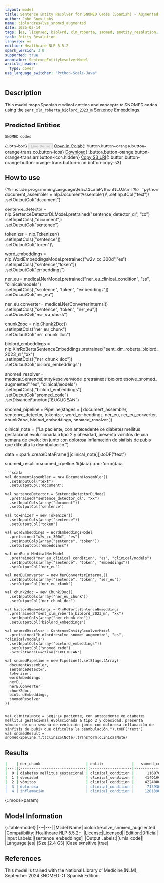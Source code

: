 ```yaml
---
layout: model
title: Sentence Entity Resolver for SNOMED Codes (Spanish) - Augmented (sent_xlm_roberta_biolord_2023_m embeddings)
author: John Snow Labs
name: biolordresolve_snomed_augmented
date: 2025-02-14
tags: [es, licensed, biolord, xlm_roberta, snomed, enetity_resolution, clinical]
task: Entity Resolution
language: es
edition: Healthcare NLP 5.5.2
spark_version: 3.0
supported: true
annotator: SentenceEntityResolverModel
article_header:
  type: cover
use_language_switcher: "Python-Scala-Java"
---
```


## Description

This model maps Spanish medical entities and concepts to SNOMED codes using the `sent_xlm_roberta_biolord_2023_m` Sentence Embeddings.

## Predicted Entities

`SNOMED codes`

{:.btn-box}
<button class="button button-orange" disabled>Live Demo</button>
[Open in Colab](https://colab.research.google.com/github/JohnSnowLabs/spark-nlp-workshop/blob/master/tutorials/Certification_Trainings/Healthcare/3.Clinical_Entity_Resolvers.ipynb){:.button.button-orange.button-orange-trans.co.button-icon}
[Download](https://s3.amazonaws.com/auxdata.johnsnowlabs.com/clinical/models/biolordresolve_snomed_augmented_es_5.5.2_3.0_1739549427571.zip){:.button.button-orange.button-orange-trans.arr.button-icon.hidden}
[Copy S3 URI](s3://auxdata.johnsnowlabs.com/clinical/models/biolordresolve_snomed_augmented_es_5.5.2_3.0_1739549427571.zip){:.button.button-orange.button-orange-trans.button-icon.button-copy-s3}

## How to use



<div class="tabs-box" markdown="1">
{% include programmingLanguageSelectScalaPythonNLU.html %}
```python
document_assembler = nlp.DocumentAssembler()\
  .setInputCol("text")\
  .setOutputCol("document")

sentence_detector = nlp.SentenceDetectorDLModel.pretrained("sentence_detector_dl", "xx")\
  .setInputCols(["document"])\
  .setOutputCol("sentence")

tokenizer = nlp.Tokenizer()\
  .setInputCols(["sentence"])\
  .setOutputCol("token")\

word_embeddings = nlp.WordEmbeddingsModel.pretrained("w2v_cc_300d","es")\
	  .setInputCols(["sentence","token"])\
	  .setOutputCol("embeddings")

ner_eu = medical.NerModel.pretrained("ner_eu_clinical_condition", "es", "clinical/models") \
  .setInputCols(["sentence", "token", "embeddings"]) \
  .setOutputCol("ner_eu")

ner_eu_converter = medical.NerConverterInternal() \
  .setInputCols(["sentence", "token", "ner_eu"]) \
  .setOutputCol("ner_eu_chunk")

chunk2doc = nlp.Chunk2Doc()\
  .setInputCols("ner_eu_chunk")\
  .setOutputCol("ner_chunk_doc")

biolord_embeddings = nlp.XlmRoBertaSentenceEmbeddings.pretrained("sent_xlm_roberta_biolord_2023_m","xx")\
    .setInputCols(["ner_chunk_doc"])\
    .setOutputCol("biolord_embeddings")

snomed_resolver = medical.SentenceEntityResolverModel.pretrained("biolordresolve_snomed_augmented","es", "clinical/models") \
      .setInputCols(["biolord_embeddings"]) \
      .setOutputCol("snomed_code")\
      .setDistanceFunction("EUCLIDEAN")

snomed_pipeline = Pipeline(stages = [
    document_assembler,
    sentence_detector,
    tokenizer,
    word_embeddings,
    ner_eu,
    ner_eu_converter,
    chunk2doc,
    biolord_embeddings,
    snomed_resolver
])


clinical_note = ("La paciente, con antecedente de diabetes mellitus gestacional evolucionada a tipo 2 y obesidad, presenta vómitos de una semana de evolución junto con dolorosa inflamación de sínfisis de pubis que dificulta la deambulación.")

data = spark.createDataFrame([[clinical_note]]).toDF("text")

snomed_result = snomed_pipeline.fit(data).transform(data)
```
```scala
val documentAssembler = new DocumentAssembler()
  .setInputCol("text")
  .setOutputCol("document")

val sentenceDetector = SentenceDetectorDLModel
  .pretrained("sentence_detector_dl", "xx")
  .setInputCols(Array("document"))
  .setOutputCol("sentence")

val tokenizer = new Tokenizer()
  .setInputCols(Array("sentence"))
  .setOutputCol("token")

val wordEmbeddings = WordEmbeddingsModel
  .pretrained("w2v_cc_300d", "es")
  .setInputCols(Array("sentence", "token"))
  .setOutputCol("embeddings")

val nerEu = MedicalNerModel
  .pretrained("ner_eu_clinical_condition", "es", "clinical/models")
  .setInputCols(Array("sentence", "token", "embeddings"))
  .setOutputCol("ner_eu")

val nerEuConverter = new NerConverterInternal()
  .setInputCols(Array("sentence", "token", "ner_eu"))
  .setOutputCol("ner_eu_chunk")

val chunk2doc = new Chunk2Doc()
  .setInputCols(Array("ner_eu_chunk"))
  .setOutputCol("ner_chunk_doc")

val biolordEmbeddings = XlmRoBertaSentenceEmbeddings
  .pretrained("sent_xlm_roberta_biolord_2023_m", "xx")
  .setInputCols(Array("ner_chunk_doc"))
  .setOutputCol("biolord_embeddings")

val snomedResolver = SentenceEntityResolverModel
  .pretrained("biolordresolve_snomed_augmented", "es", "clinical/models")
  .setInputCols(Array("biolord_embeddings"))
  .setOutputCol("snomed_code")
  .setDistanceFunction("EUCLIDEAN")

val snomedPipeline = new Pipeline().setStages(Array(
  documentAssembler,
  sentenceDetector,
  tokenizer,
  wordEmbeddings,
  nerEu,
  nerEuConverter,
  chunk2doc,
  biolordEmbeddings,
  snomedResolver
))


val clinicalNote = Seq("La paciente, con antecedente de diabetes mellitus gestacional evolucionada a tipo 2 y obesidad, presenta vómitos de una semana de evolución junto con dolorosa inflamación de sínfisis de pubis que dificulta la deambulación.").toDF("text")
val snomedResult = snomedPipeline.fit(clinicalNote).transform(clinicalNote)

```
</div>

## Results

```bash
|    | ner_chunk                     | entity             |   snomed_code | resolutions                                                   | all_codes                                                                             | all_resolutions                                                                                                                                                                  |
|---:|:------------------------------|:-------------------|--------------:|:--------------------------------------------------------------|:--------------------------------------------------------------------------------------|:---------------------------------------------------------------------------------------------------------------------------------------------------------------------------------|
|  0 | diabetes mellitus gestacional | clinical_condition |      11687002 | diabetes mellitus gestacional [diabetes mellitus gestacional] | ['11687002', '40801000119106', '16896421000119107', '721151003', '10753491000119101...| ['diabetes mellitus gestacional [diabetes mellitus gestacional]', 'diabetes mellitus gestacional que complica el embarazo [diabetes mellitus gestacional que complica el embar...|
|  1 | obesidad                      | clinical_condition |     414916001 | obesidad [obesidad]                                           | ['414916001', '414915002', '271590003', '414919008', '363247006', '238136002', '238...| ['obesidad [obesidad]', 'obeso [obeso]', 'constitución obesa [constitución obesa]', 'obesidad según factores contribuyentes [obesidad según factores contribuyentes]', 'enferm...|
|  2 | vómitos                       | clinical_condition |     422400008 | vómitos [vómitos]                                             | ['422400008', '249497008', '23971007', '16932000', '8579004', '300359004', '4225870...| ['vómitos [vómitos]', 'síntoma de vómito [síntoma de vómito]', 'vómito agudo [vómito agudo]', 'náuseas y vómitos [náuseas y vómitos]', 'vómito en chorro [vómito en chorro]', ...|
|  3 | dolorosa                      | clinical_condition |      71393004 | dolorimiento [dolorimiento]                                   | ['71393004', '22253000', '301371003', '102498003', '67849003', '6617009', '27909700...| ['dolorimiento [dolorimiento]', 'dolor [dolor]', 'dolor que corroe [dolor que corroe]', 'agonía [agonía]', 'dolor atroz (hallazgo) [dolor atroz]', 'sinalgia [sinalgia]', 'dol...|
|  4 | inflamación                   | clinical_condition |     128139000 | enfermedad inflamatoria [enfermedad inflamatoria]             | ['128139000', '409774005', '4532008', '733935006', '708039003', '363170005', '65761...| ['enfermedad inflamatoria [enfermedad inflamatoria]', 'morfología inflamatoria [morfología inflamatoria]', 'inflamación activa [inflamación activa]', 'parainflamación [parain...|
```

{:.model-param}
## Model Information

{:.table-model}
|---|---|
|Model Name:|biolordresolve_snomed_augmented|
|Compatibility:|Healthcare NLP 5.5.2+|
|License:|Licensed|
|Edition:|Official|
|Input Labels:|[sentence_embeddings]|
|Output Labels:|[umls_code]|
|Language:|es|
|Size:|2.4 GB|
|Case sensitive:|true|

## References

This model is trained with the National Library of Medicine (NLM), September 2024 SNOMED CT Spanish Edition.